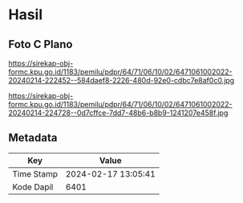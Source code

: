 # Hasil

## Foto C Plano

https://sirekap-obj-formc.kpu.go.id/1183/pemilu/pdpr/64/71/06/10/02/6471061002022-20240214-222452--584daef8-2226-480d-92e0-cdbc7e8af0c0.jpg

https://sirekap-obj-formc.kpu.go.id/1183/pemilu/pdpr/64/71/06/10/02/6471061002022-20240214-224728--0d7cffce-7dd7-48b6-b8b9-1241207e458f.jpg


## Metadata

| Key        | Value               |
| ---------- | ------------------- |
| Time Stamp | 2024-02-17 13:05:41 |
| Kode Dapil | 6401                |



